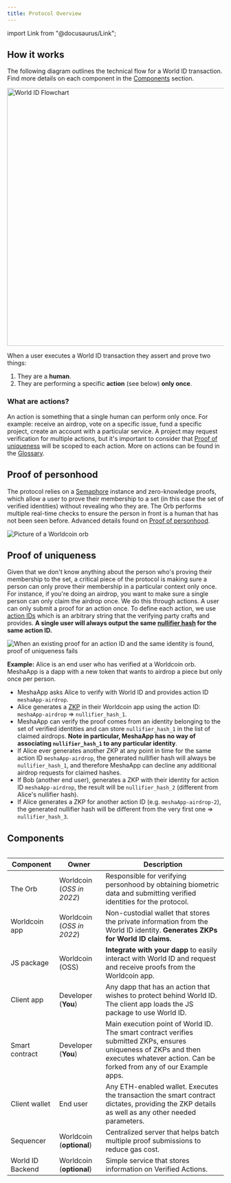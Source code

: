```yaml
---
title: Protocol Overview
---
```


import Link from "@docusaurus/Link";

## How it works

The following diagram outlines the technical flow for a World ID transaction. Find more details on each component in the [Components](#components) section.

<div className="text--center">
<img src="/img/main-flowchart.png" alt="World ID Flowchart" width="600" />
</div>

When a user executes a World ID transaction they assert and prove two things:

1. They are a **human**.
2. They are performing a specific **action** (see below) **only once**.

### What are actions?

An action is something that a single human can perform only once. For example: receive an airdrop, vote on a specific issue, fund a specific project, create an account with a particular service. A project may request verification for multiple actions, but it's important to consider that [Proof of uniqueness](#proof-of-uniqueness) will be scoped to each action. More on actions can be found in the [Glossary](/docs/about/glossary#actions-advanced).

## Proof of personhood

The protocol relies on a [Semaphore](https://github.com/appliedzkp/semaphore) instance and zero-knowledge proofs, which allow a user to prove their membership to a set (in this case the set of verified identities) without revealing who they are. The Orb performs multiple real-time checks to ensure the person in front is a human that has not been seen before. Advanced details found on [Proof of personhood](/docs/advanced/proof-of-personhood).

<div className="text--center">
<img src="/img/orb.webp" alt="Picture of a Worldcoin orb" />
</div>

## Proof of uniqueness

Given that we don't know anything about the person who's proving their membership to the set, a critical piece of the protocol is making sure a person can only prove their membership in a particular context only once. For instance, if you're doing an airdrop, you want to make sure a single person can only claim the airdrop once. We do this through actions. A user can only submit a proof for an action once. To define each action, we use [action IDs](/docs/about/glossary#action-id) which is an arbitrary string that the verifying party crafts and provides. **A single user will always output the same [nullifier hash](/docs/about/glossary#nullifier-hash) for the same action ID.**

<div className="text--center">
<img src="/img/proof-of-uniqueness.svg" alt="When an existing proof for an action ID and the same identity is found, proof of uniqueness fails" />
</div>

**Example:**
Alice is an end user who has verified at a Worldcoin orb. MeshaApp is a dapp with a new token that wants to airdrop a piece but only once per person.

- MeshaApp asks Alice to verify with World ID and provides action ID `meshaApp-airdrop`.
- Alice generates a [ZKP](/docs/advanced/zero-knowledge-proofs) in their Worldcoin app using the action ID: `meshaApp-airdrop` => `nullifier_hash_1`.
- MeshaApp can verify the proof comes from an identity belonging to the set of verified identities and can store `nullifier_hash_1` in the list of claimed airdrops. **Note in particular, MeshaApp has no way of associating `nullifier_hash_1` to any particular identity**.
- If Alice ever generates another ZKP at any point in time for the same action ID `meshaApp-airdrop`, the generated nullifier hash will always be `nullifier_hash_1`, and therefore MeshaApp can decline any additional airdrop requests for claimed hashes.
- If Bob (another end user), generates a ZKP with their identity for action ID `meshaApp-airdrop`, the result will be `nullifier_hash_2` (different from Alice's nullifier hash).
- If Alice generates a ZKP for another action ID (e.g. `meshaApp-airdrop-2`), the generated nullifier hash will be different from the very first one => `nullifier_hash_3`.

## Components

<img src="/img/components.png" alt="" />

<table>
<thead>
<tr>
<th>Component</th>
<th>Owner</th>
<th>Description</th>
</tr>
</thead>
<tr>
<td>The Orb</td>
<td>Worldcoin (<i>OSS in 2022</i>)</td>
<td>Responsible for verifying personhood by obtaining biometric data and submitting verified identities for the protocol.</td>
</tr>
<tr>
<td>Worldcoin app</td>
<td>Worldcoin (<i>OSS in 2022</i>)</td>
<td>Non-custodial wallet that stores the private information from the World ID identity. <b>Generates ZKPs for World ID claims.</b></td>
</tr>
<tr>
<td><Link to="/docs/js">JS package</Link></td>
<td>Worldcoin (<Link to="https://github.com/worldcoin/world-id-js" target="_blank">OSS</Link>)</td>
<td><b>Integrate with your dapp</b> to easily interact with World ID and request and receive proofs from the Worldcoin app.</td>
</tr>
<tr>
<td>Client app</td>
<td>Developer (<b>You</b>)</td>
<td>Any dapp that has an action that wishes to protect behind World ID. The client app loads the JS package to use World ID.</td>
</tr>
<tr>
<td>Smart contract</td>
<td>Developer (<b>You</b>)</td>
<td>Main execution point of World ID. The smart contract verifies submitted ZKPs, ensures uniqueness of ZKPs and then executes whatever action. Can be forked from any of our <Link to="/docs/examples">Example apps</Link>.</td>
</tr>
<tr>
<td>Client wallet</td>
<td>End user</td>
<td>Any ETH-enabled wallet. Executes the transaction the smart contract dictates, providing the ZKP details as well as any other needed parameters.</td>
</tr>
<tr>
<td>Sequencer</td>
<td>Worldcoin (<b>optional</b>)</td>
<td>Centralized server that helps batch multiple proof submissions to reduce gas cost.</td>
</tr>
<tr>
<td>World ID Backend</td>
<td>Worldcoin (<b>optional</b>)</td>
<td>Simple service that stores information on <Link to="/docs/advanced/verified-actions">Verified Actions</Link>.</td>
</tr>
</table>
